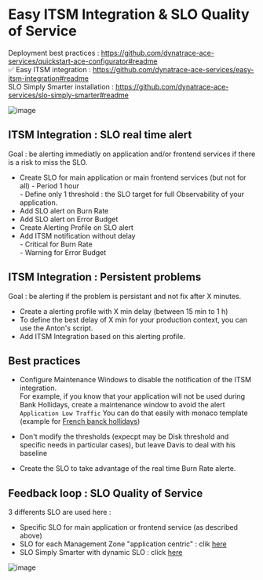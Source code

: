 # Easy ITSM Integration & SLO Quality of Service

Deployment best practices : https://github.com/dynatrace-ace-services/quickstart-ace-configurator#readme  
✅ Easy ITSM integration : https://github.com/dynatrace-ace-services/easy-itsm-integration#readme  
SLO Simply Smarter installation : https://github.com/dynatrace-ace-services/slo-simply-smarter#readme  

![image](https://user-images.githubusercontent.com/40337213/216789547-4bd74e88-d7fa-4897-aa2e-a4eb0ec98435.png)

## ITSM Integration : SLO real time alert 

Goal : be alerting immediatly on application and/or frontend services if there is a risk to miss the SLO.

- Create SLO for main application or main frontend services (but not for all)
      - Period 1 hour  
      - Define only 1 threshold : the SLO target for full Observability of your application.  
- Add SLO alert on Burn Rate
- Add SLO alert on Error Budget
- Create Alerting Profile on SLO alert
- Add ITSM notification without delay     
      - Critical for Burn Rate  
      - Warning for Error Budget  

## ITSM Integration : Persistent problems

Goal : be alerting if the problem is persistant and not fix after X minutes. 

- Create a alerting profile with X min delay (between 15 min to 1 h)
- To define the best delay of X min for your production context, you can use the Anton's script.
- Add ITSM Integration based on this alerting profile. 

## Best practices 

- Configure Maintenance Windows to disable the notification of the ITSM integration.  
For example, if you know that your application will not be used during Bank Hollidays, create a maintenance window to avoid the alert `Application Low Traffic`
You can do that easily with monaco template (example for [French banck hollidays](https://github.com/dynatrace-ace-services/quickstart-ace-configurator/tree/main/Maintenance-Window))

- Don't modify the thresholds (expecpt may be Disk threshold and specific needs in particular cases), but leave Davis to deal with his baseline  

- Create the SLO to take advantage of the real time Burn Rate alerte. 

## Feedback loop : SLO Quality of Service

3 differents SLO are used here :

- Specific SLO for main application or frontend service (as described above)  
- SLO for each Management Zone "application centric" : clik [here](https://github.com/dynatrace-ace-services/quickstart-ace-configurator/blob/main/SLO/Readme.md)  
- SLO Simply Smarter with dynamic SLO : click [here](https://github.com/dynatrace-ace-services/slo-simply-smarter#readme)  

![image](https://user-images.githubusercontent.com/40337213/216828741-605bc7e1-58cc-41eb-a770-c8b4e5024600.png)












